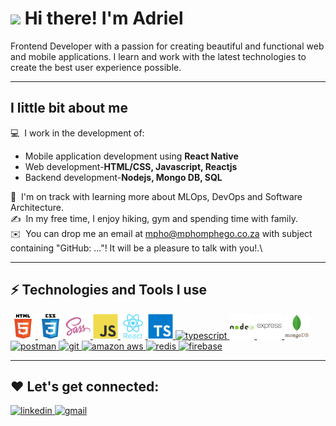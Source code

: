<h1 align="left"> <img src = "https://raw.githubusercontent.com/MartinHeinz/MartinHeinz/master/wave.gif" width = 30px> Hi there! I'm Adriel </h1>
Frontend Developer with a passion for creating beautiful and functional web and mobile applications. I learn and work with the latest technologies to create the best user experience possible.

---

## I little bit about me

💻 &nbsp;I work in the development of:
- Mobile application development using **React Native**
- Web development-**HTML/CSS, Javascript, Reactjs**
- Backend development-**Nodejs, Mongo DB, SQL**

🌱 &nbsp;I'm on track with learning more about MLOps, DevOps and Software Architecture.\
✍️ &nbsp;In my free time, I enjoy hiking, gym and spending time with family.\
✉️ &nbsp;You can drop me an email at mpho@mphomphego.co.za with subject containing "GitHub: ..."! It will be a pleasure to talk with you!.\

---

<h2 align="left">⚡ Technologies and Tools I use </h2>
<p align="left">
    <a href="https://www.w3.org/html/" target="_blank"> <img src="https://raw.githubusercontent.com/devicons/devicon/master/icons/html5/html5-original-wordmark.svg" alt="html5" width="40" height="40"/> </a>
    <a href="https://www.w3schools.com/css/" target="_blank"> <img src="https://raw.githubusercontent.com/devicons/devicon/master/icons/css3/css3-original-wordmark.svg" alt="css3" width="40" height="40"/> </a>
<a href="https://sass-lang.com" target="_blank"> <img src="https://raw.githubusercontent.com/devicons/devicon/master/icons/sass/sass-original.svg" alt="sass" width="40" height="40"/> </a>
    <a href="https://developer.mozilla.org/en-US/docs/Web/JavaScript" target="_blank"> <img src="https://raw.githubusercontent.com/devicons/devicon/master/icons/javascript/javascript-original.svg" alt="javascript" width="40" height="40"/> </a>
<a href="https://reactjs.org/" target="_blank"> <img src="https://raw.githubusercontent.com/devicons/devicon/master/icons/react/react-original-wordmark.svg" alt="react" width="40" height="40"/> </a>
    <a href="https://www.typescriptlang.org/" target="_blank" rel="noreferrer"> <img src="https://raw.githubusercontent.com/devicons/devicon/master/icons/typescript/typescript-original.svg" alt="typescript" width="40" height="40"/> </a> <a href="https://nextjs.org/" target="_blank" rel="noreferrer"> <img src="https://cdn.jsdelivr.net/gh/devicons/devicon/icons/nextjs/nextjs-original.svg" alt="typescript" width="40" height="40"/> </a>
<a href="https://nodejs.org" target="_blank"> <img src="https://raw.githubusercontent.com/devicons/devicon/master/icons/nodejs/nodejs-original-wordmark.svg" alt="nodejs" width="40" height="40"/> </a>
    <a href="https://expressjs.com" target="_blank"> <img src="https://raw.githubusercontent.com/devicons/devicon/master/icons/express/express-original-wordmark.svg" alt="express" width="40" height="40"/> </a>
    <a href="https://www.mongodb.com/" target="_blank"> <img src="https://raw.githubusercontent.com/devicons/devicon/master/icons/mongodb/mongodb-original-wordmark.svg" alt="mongodb" width="40" height="40"/> </a>
<a href="https://www.postman.com/" target="_blank"> <img src="https://www.vectorlogo.zone/logos/getpostman/getpostman-icon.svg" alt="postman" width="40" height="40"/> </a>
<a href="https://git-scm.com/" target="_blank"> <img src="https://www.vectorlogo.zone/logos/git-scm/git-scm-icon.svg" alt="git" width="40" height="40"/> </a>
<a href="https://azure.microsoft.com/en-us/" target="_blank"> <img src="https://www.vectorlogo.zone/logos/amazon_aws/amazon_aws-ar21.svg" alt="amazon aws" width="40" height="40"/> </a>
 <a href="https://cloud.google.com/" target="_blank"> <img src="https://www.vectorlogo.zone/logos/redis/redis-icon.svg" alt="redis" width="40" height="40"/> </a>
 <a href="https://firebase.google.com/" target="_blank"> <img src="https://www.vectorlogo.zone/logos/mochajs/mochajs-icon.svg" alt="firebase" width="40" height="40"/> </a>
</p>

---

<h2 align="left">❤️ Let's get connected:</h2>

<p align="left">
<a href="https://www.linkedin.com/in/adriel-baez/" target="_blank">
<img src=https://www.vectorlogo.zone/logos/linkedin/linkedin-ar21.svg alt=linkedin style="margin-bottom: 5px;" />
</a>
<a href="mailto:baez.adriel27@gmail.com" target="_blank">
<img src=https://www.vectorlogo.zone/logos/gmail/gmail-ar21.svg alt=gmail style="margin-bottom: 5px;" />
</a>
</p>
